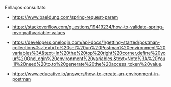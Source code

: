   Enllaços consultats:

- https://www.baeldung.com/spring-request-param

- https://stackoverflow.com/questions/19419234/how-to-validate-spring-mvc-pathvariable-values
  
- https://developers.onelogin.com/api-docs/1/getting-started/postman-collections#:~:text=To%20set%20up%20Postman%20environment%20variables%3A&text=In%20the%20top%20right%20corner,define%20your%20OneLogin%20environment%20variables.&text=Note%3A%20You'll%20need%20to,to%20generate%20the%20access_token%20value.

- https://www.educative.io/answers/how-to-create-an-environment-in-postman

